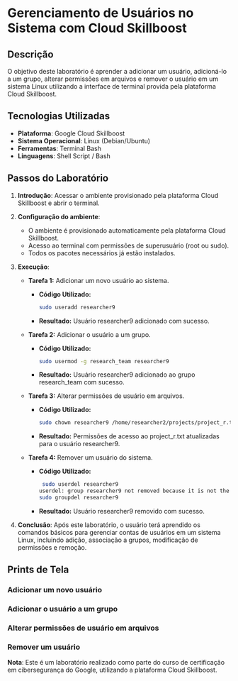 # Gerenciamento de Usuários no Sistema com Cloud Skillboost

## Descrição

O objetivo deste laboratório é aprender a adicionar um usuário, adicioná-lo a um grupo, alterar permissões em arquivos e remover o usuário em um sistema Linux utilizando a interface de terminal provida pela plataforma Cloud Skillboost.

## Tecnologias Utilizadas

- **Plataforma**: Google Cloud Skillboost
- **Sistema Operacional**: Linux (Debian/Ubuntu)
- **Ferramentas**: Terminal Bash
- **Linguagens**: Shell Script / Bash

## Passos do Laboratório

1. **Introdução**: Acessar o ambiente provisionado pela plataforma Cloud Skillboost e abrir o terminal.

2. **Configuração do ambiente**:

   - O ambiente é provisionado automaticamente pela plataforma Cloud Skillboost.
   - Acesso ao terminal com permissões de superusuário (root ou sudo).
   - Todos os pacotes necessários já estão instalados.

3. **Execução**:

   - **Tarefa 1:** Adicionar um novo usuário ao sistema.

     - **Código Utilizado:**
       ```bash
       sudo useradd researcher9
       ```
     - **Resultado:** Usuário researcher9 adicionado com sucesso.

   - **Tarefa 2:** Adicionar o usuário a um grupo.

     - **Código Utilizado:**
       ```bash
       sudo usermod -g research_team researcher9
       ```
     - **Resultado:** Usuário researcher9 adicionado ao grupo research\_team com sucesso.

   - **Tarefa 3:** Alterar permissões de usuário em arquivos.

     - **Código Utilizado:**
       ```bash
       sudo chown researcher9 /home/researcher2/projects/project_r.txt
       ```
     - **Resultado:** Permissões de acesso ao project\_r.txt atualizadas para o usuário researcher9.

   - **Tarefa 4:** Remover um usuário do sistema.

     - **Código Utilizado:**
       ```bash
        sudo userdel researcher9
       userdel: group researcher9 not removed because it is not the primary group of user researcher9.
       sudo groupdel researcher9
       ```
     - **Resultado:** Usuário researcher9 removido com sucesso.

4. **Conclusão**: Após este laboratório, o usuário terá aprendido os comandos básicos para gerenciar contas de usuários em um sistema Linux, incluindo adição, associação a grupos, modificação de permissões e remoção.

## Prints de Tela

### Adicionar um novo usuário

### Adicionar o usuário a um grupo

### Alterar permissões de usuário em arquivos

### Remover um usuário

**Nota**: Este é um laboratório realizado como parte do curso de certificação em cibersegurança do Google, utilizando a plataforma Cloud Skillboost.





